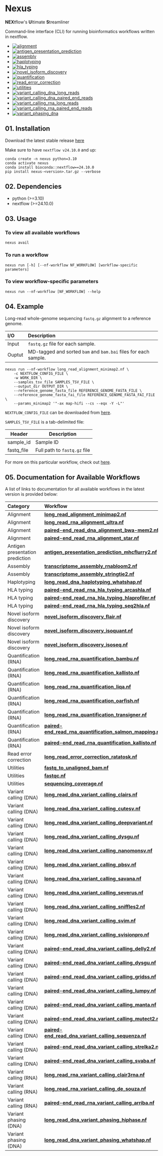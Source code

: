 # Nexus

**NEX**tflow's **U**ltimate **S**treamliner

Command-line interface (CLI) for running bioinformatics workflows written in nextflow.

* [![alignment](https://github.com/pirl-unc/nexus/actions/workflows/alignment.yml/badge.svg)](https://github.com/pirl-unc/nexus/actions/workflows/alignment.yml)
* [![antigen_presentation_prediction](https://github.com/pirl-unc/nexus/actions/workflows/antigen_presentation_prediction.yml/badge.svg)](https://github.com/pirl-unc/nexus/actions/workflows/antigen_presentation_prediction.yml)
* [![assembly](https://github.com/pirl-unc/nexus/actions/workflows/assembly.yml/badge.svg)](https://github.com/pirl-unc/nexus/actions/workflows/assembly.yml)
* [![haplotyping](https://github.com/pirl-unc/nexus/actions/workflows/haplotyping.yml/badge.svg)](https://github.com/pirl-unc/nexus/actions/workflows/haplotyping.yml)
* [![hla_typing](https://github.com/pirl-unc/nexus/actions/workflows/hla_typing.yml/badge.svg)](https://github.com/pirl-unc/nexus/actions/workflows/hla_typing.yml)
* [![novel_isoform_discovery](https://github.com/pirl-unc/nexus/actions/workflows/novel_isoform_discovery.yml/badge.svg)](https://github.com/pirl-unc/nexus/actions/workflows/novel_isoform_discovery.yml)
* [![quantification](https://github.com/pirl-unc/nexus/actions/workflows/quantification.yml/badge.svg)](https://github.com/pirl-unc/nexus/actions/workflows/quantification.yml)
* [![read_error_correction](https://github.com/pirl-unc/nexus/actions/workflows/read_error_correction.yml/badge.svg)](https://github.com/pirl-unc/nexus/actions/workflows/read_error_correction.yml)
* [![utilities](https://github.com/pirl-unc/nexus/actions/workflows/utilities.yml/badge.svg)](https://github.com/pirl-unc/nexus/actions/workflows/utilities.yml)
* [![variant_calling_dna_long_reads](https://github.com/pirl-unc/nexus/actions/workflows/variant_calling_dna_long_reads.yml/badge.svg)](https://github.com/pirl-unc/nexus/actions/workflows/variant_calling_dna_long_reads.yml)
* [![variant_calling_dna_paired_end_reads](https://github.com/pirl-unc/nexus/actions/workflows/variant_calling_dna_paired_end_reads.yml/badge.svg)](https://github.com/pirl-unc/nexus/actions/workflows/variant_calling_dna_paired_end_reads.yml)
* [![variant_calling_rna_long_reads](https://github.com/pirl-unc/nexus/actions/workflows/variant_calling_rna_long_reads.yml/badge.svg)](https://github.com/pirl-unc/nexus/actions/workflows/variant_calling_rna_long_reads.yml)
* [![variant_calling_rna_paired_end_reads](https://github.com/pirl-unc/nexus/actions/workflows/variant_calling_rna_paired_end_reads.yml/badge.svg)](https://github.com/pirl-unc/nexus/actions/workflows/variant_calling_rna_paired_end_reads.yml)
* [![variant_phasing_dna](https://github.com/pirl-unc/nexus/actions/workflows/variant_phasing_dna.yml/badge.svg)](https://github.com/pirl-unc/nexus/actions/workflows/variant_phasing_dna.yml)

## 01. Installation

Download the latest stable release [here](https://github.com/pirl-unc/nexus/releases)

Make sure to have `nextflow v24.10.0` and up:
```
conda create -n nexus python=3.10
conda activate nexus
conda install bioconda::nextflow==24.10.0
pip install nexus-<version>.tar.gz --verbose
```

## 02. Dependencies

* python (>=3.10)
* nextflow (>=24.10.0)

## 03. Usage

### To view all available workflows
```
nexus avail
```

### To run a workflow
```
nexus run [-h] [--nf-workflow NF_WORKFLOW] [workflow-specific parameters]
```

### To view workflow-specific parameters
```
nexus run --nf-workflow [NF_WORKFLOW] --help
```

## 04. Example

Long-read whole-genome sequencing `fastq.gz` alignment to a reference genome.

| I/O    | Description                                                                  |
|:-------|:-----------------------------------------------------------------------------|
| Input  | `fastq.gz` file for each sample.<br/>                                        | 
| Ouptut | MD-tagged and sorted `bam` and `bam.bai` files for each sample. |

```
nexus run --nf-workflow long_read_alignment_minimap2.nf \
    -c NEXTFLOW_CONFIG_FILE \
    -w WORK_DIR \
    --samples_tsv_file SAMPLES_TSV_FILE \
    --output_dir OUTPUT_DIR \
    --reference_genome_fasta_file REFERENCE_GENOME_FASTA_FILE \
    --reference_genome_fasta_fai_file REFERENCE_GENOME_FASTA_FAI_FILE \
    --params_minimap2 '"-ax map-hifi --cs --eqx -Y -L"'
```

`NEXTFLOW_CONFIG_FILE` can be downloaded from [here](/nextflow/).

`SAMPLES_TSV_FILE` is a tab-delimited file:

| Header     | Description                  |
| ---------- |------------------------------|
| sample_id  | Sample ID                    |
| fastq_file | Full path to `fastq.gz` file |

For more on this particular workflow, check out [here](/src/nexuslib/pipelines/alignment/long_read_alignment_minimap2/).

## 05. Documentation for Available Workflows

A list of links to documentation for all available workflows in the latest version is provided below:

| Category                        | Workflow                                                                                                                                                 |
|:--------------------------------|:---------------------------------------------------------------------------------------------------------------------------------------------------------|
| Alignment                       | [**long_read_alignment_minimap2.nf**](/src/nexuslib/pipelines/alignment/long_read_alignment_minimap2/)                                                   |
| Alignment                       | [**long_read_rna_alignment_ultra.nf**](/src/nexuslib/pipelines/alignment/long_read_rna_alignment_ultra)                                                  |
| Alignment                       | [**paired-end_read_dna_alignment_bwa-mem2.nf**](/src/nexuslib/pipelines/alignment/paired-end_read_dna_alignment_bwa-mem2/)                               |
| Alignment                       | [**paired-end_read_rna_alignment_star.nf**](/src/nexuslib/pipelines/alignment/paired-end_read_rna_alignment_star/)                                       |
| Antigen presentation prediction | [**antigen_presentation_prediction_mhcflurry2.nf**](/src/nexuslib/pipelines/antigen_presentation_prediction/antigen_presentation_prediction_mhcflurry2/) |
| Assembly                        | [**transcriptome_assembly_rnabloom2.nf**](/src/nexuslib/pipelines/assembly/transcriptome_assembly_rnabloom2/)                                            | 
| Assembly                        | [**transcriptome_assembly_stringtie2.nf**](/src/nexuslib/pipelines/assembly/transcriptome_assembly_stringtie2/)                                          |
| Haplotyping                     | [**long_read_dna_haplotyping_whatshap.nf**](/src/nexuslib/pipelines/haplotyping/long_read_dna_haplotyping_whatshap/)                                     | 
| HLA typing                      | [**paired-end_read_rna_hla_typing_arcashla.nf**](/src/nexuslib/pipelines/hla_typing/paired-end_read_rna_hla_typing_arcashla/)                            |
| HLA typing                      | [**paired-end_read_rna_hla_typing_hlaprofiler.nf**](/src/nexuslib/pipelines/hla_typing/paired-end_read_rna_hla_typing_hlaprofiler/)                      |
| HLA typing                      | [**paired-end_read_rna_hla_typing_seq2hla.nf**](/src/nexuslib/pipelines/hla_typing/paired-end_read_rna_hla_typing_seq2hla/)                              |
| Novel isoform discovery         | [**novel_isoform_discovery_flair.nf**](/src/nexuslib/pipelines/novel_isoform_discovery/novel_isoform_discovery_flair/)                                   |
| Novel isoform discovery         | [**novel_isoform_discovery_isoquant.nf**](/src/nexuslib/pipelines/novel_isoform_discovery/novel_isoform_discovery_isoquant/)                             |
| Novel isoform discovery         | [**novel_isoform_discovery_isoseq.nf**](/src/nexuslib/pipelines/novel_isoform_discovery/novel_isoform_discovery_isoseq/)                                 |
| Quantification (RNA)            | [**long_read_rna_quantification_bambu.nf**](/src/nexuslib/pipelines/quantification/long_read_rna_quantification_bambu/)                                  |
| Quantification (RNA)            | [**long_read_rna_quantification_kallisto.nf**](/src/nexuslib/pipelines/quantification/long_read_rna_quantification_kallisto/)                            |
| Quantification (RNA)            | [**long_read_rna_quantification_liqa.nf**](/src/nexuslib/pipelines/quantification/long_read_rna_quantification_liqa/)                                    |
| Quantification (RNA)            | [**long_read_rna_quantification_oarfish.nf**](/src/nexuslib/pipelines/quantification/long_read_rna_quantification_oarfish/)                              |
| Quantification (RNA)            | [**long_read_rna_quantification_transigner.nf**](/src/nexuslib/pipelines/quantification/long_read_rna_quantification_transigner/)                        |
| Quantification (RNA)            | [**paired-end_read_rna_quantification_salmon_mapping.nf**](/src/nexuslib/pipelines/quantification/paired-end_read_rna_quantification_salmon_mapping/)    |
| Quantification (RNA)            | [**paired-end_read_rna_quantification_kallisto.nf**](/src/nexuslib/pipelines/quantification/paired-end_read_rna_quantification_kallisto/)                |
| Read error correction           | [**long_read_error_correction_ratatosk.nf**](/src/nexuslib/pipelines/read_error_correction/long_read_error_correction_ratatosk/)                         |
| Utilities                       | [**fastq_to_unaligned_bam.nf**](/src/nexuslib/pipelines/utilities/fastq_to_unaligned_bam/)                                                               |
| Utilities                       | [**fastqc.nf**](/src/nexuslib/pipelines/utilities/fastqc/)                                                                                               |
| Utilities                       | [**sequencing_coverage.nf**](/src/nexuslib/pipelines/utilities/sequencing_coverage/)                                                                     |
| Variant calling (DNA)           | [**long_read_dna_variant_calling_clairs.nf**](/src/nexuslib/pipelines/variant_calling/long_read_dna_variant_calling_clairs/)                             |
| Variant calling (DNA)           | [**long_read_dna_variant_calling_cutesv.nf**](/src/nexuslib/pipelines/variant_calling/long_read_dna_variant_calling_cutesv/)                             |
| Variant calling (DNA)           | [**long_read_dna_variant_calling_deepvariant.nf**](/src/nexuslib/pipelines/variant_calling/long_read_dna_variant_calling_deepvariant/)                   |
| Variant calling (DNA)           | [**long_read_dna_variant_calling_dysgu.nf**](/src/nexuslib/pipelines/variant_calling/long_read_dna_variant_calling_dysgu/)                               |
| Variant calling (DNA)           | [**long_read_dna_variant_calling_nanomonsv.nf**](/src/nexuslib/pipelines/variant_calling/long_read_dna_variant_calling_nanomonsv/)                       |
| Variant calling (DNA)           | [**long_read_dna_variant_calling_pbsv.nf**](/src/nexuslib/pipelines/variant_calling/long_read_dna_variant_calling_pbsv/)                                 |
| Variant calling (DNA)           | [**long_read_dna_variant_calling_savana.nf**](/src/nexuslib/pipelines/variant_calling/long_read_dna_variant_calling_savana/)                             |
| Variant calling (DNA)           | [**long_read_dna_variant_calling_severus.nf**](/src/nexuslib/pipelines/variant_calling/long_read_dna_variant_calling_severus/)                           |
| Variant calling (DNA)           | [**long_read_dna_variant_calling_sniffles2.nf**](/src/nexuslib/pipelines/variant_calling/long_read_dna_variant_calling_sniffles2/)                       |
| Variant calling (DNA)           | [**long_read_dna_variant_calling_svim.nf**](/src/nexuslib/pipelines/variant_calling/long_read_dna_variant_calling_svim/)                                 |
| Variant calling (DNA)           | [**long_read_dna_variant_calling_svisionpro.nf**](/src/nexuslib/pipelines/variant_calling/long_read_dna_variant_calling_svisionpro/)                     |
| Variant calling (DNA)           | [**paired-end_read_dna_variant_calling_delly2.nf**](/src/nexuslib/pipelines/variant_calling/paired-end_read_dna_variant_calling_delly2/)                 |
| Variant calling (DNA)           | [**paired-end_read_dna_variant_calling_dysgu.nf**](/src/nexuslib/pipelines/variant_calling/paired-end_read_dna_variant_calling_dysgu/)                   |
| Variant calling (DNA)           | [**paired-end_read_dna_variant_calling_gridss.nf**](/src/nexuslib/pipelines/variant_calling/paired-end_read_dna_variant_calling_gridss/)                 |
| Variant calling (DNA)           | [**paired-end_read_dna_variant_calling_lumpy.nf**](/src/nexuslib/pipelines/variant_calling/paired-end_read_dna_variant_calling_lumpy/)                   |
| Variant calling (DNA)           | [**paired-end_read_dna_variant_calling_manta.nf**](/src/nexuslib/pipelines/variant_calling/paired-end_read_dna_variant_calling_manta/)                   |
| Variant calling (DNA)           | [**paired-end_read_dna_variant_calling_mutect2.nf**](/src/nexuslib/pipelines/variant_calling/paired-end_read_dna_variant_calling_mutect2/)               |
| Variant calling (DNA)           | [**paired-end_read_dna_variant_calling_sequenza.nf**](/src/nexuslib/pipelines/variant_calling/paired-end_read_dna_variant_calling_sequenza/)             |
| Variant calling (DNA)           | [**paired-end_read_dna_variant_calling_strelka2.nf**](/src/nexuslib/pipelines/variant_calling/paired-end_read_dna_variant_calling_strelka2/)             |
| Variant calling (DNA)           | [**paired-end_read_dna_variant_calling_svaba.nf**](/src/nexuslib/pipelines/variant_calling/paired-end_read_dna_variant_calling_svaba/)                   |
| Variant calling (RNA)           | [**long_read_rna_variant_calling_clair3rna.nf**](/src/nexuslib/pipelines/variant_calling/long_read_rna_variant_calling_clair3rna/)                       |
| Variant calling (RNA)           | [**long_read_rna_variant_calling_de_souza.nf**](/src/nexuslib/pipelines/variant_calling/long_read_rna_variant_calling_de_souza/)                         |
| Variant calling (RNA)           | [**paired-end_read_rna_variant_calling_arriba.nf**](/src/nexuslib/pipelines/variant_calling/paired-end_read_rna_variant_calling_arriba/)                 |
| Variant phasing (DNA)           | [**long_read_dna_variant_phasing_hiphase.nf**](/src/nexuslib/pipelines/variant_phasing/long_read_dna_variant_phasing_hiphase/)                           |
| Variant phasing (DNA)           | [**long_read_dna_variant_phasing_whatshap.nf**](/src/nexuslib/pipelines/variant_phasing/long_read_dna_variant_phasing_whatshap/)                         |

